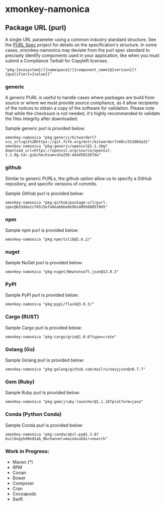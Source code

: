 # xmonkey-namonica

## Package URL (purl)
A single URL parameter using a common industry standard structure. See the [PURL Spec](https://github.com/package-url/purl-spec) project for details on the specification's structure. In some cases, xmonkey-namonica may deviate from the purl spec standard to precisely identify components used in your application, like when you must submit a Compliance Tarball for Copyleft licenses.

```
"pkg:{ecosystem}/[{namespace}/]{component_name}@{version}[?{qualifier}={value}]"
```

### generic
A generic PURL is useful to handle cases where packages are build from source or where we must provide source compliance, as it allow recipients of the notices to obtain a copy of the software for validation. Please note that while the checksum is not needed, it's highly recommended to validate the files integrity after downloaded.

Sample generic purl is provided below:

```
xmonkey-namonica "pkg:generic/bitwarderl?vcs_url=git%2Bhttps://git.fsfe.org/dxtr/bitwarderl%40cc55108da32"
xmonkey-namonica "pkg:generic/openssl@1.1.10g?download_url=https://openssl.org/source/openssl-1.1.0g.tar.gz&checksum=sha256:de4d501267da"
```

### github
Similar to generic PURLs, the github option allow us to specify a GitHub repository, and specific versions of commits.

Sample GitHub purl is provided below:

```
xmonkey-namonica "pkg:github/package-url/purl-spec@b33dda1cf4515efa8eabbbe8e9b140950805f845"
```

### npm
Sample npm purl is provided below:

```
xmonkey-namonica "pkg:npm/tslib@2.6.2/"
```

### nuget
Sample NuGet purl is provided below:

```
xmonkey-namonica "pkg:nuget/Newtonsoft.json@13.0.3"
```

### PyPI
Sample PyPI purl is provided below:

```
xmonkey-namonica "pkg:pypi/flask@3.0.3/"
```

### Cargo (RUST)
Sample Cargo purl is provided below:

```
xmonkey-namonica "pkg:cargo/grin@1.0.0?type=crate"
```

### Golang (Go)
Sample Golang purl is provided below:

```
xmonkey-namonica "pkg:golang/github.com/mailru/easyjson@v0.7.7"
```

### Gem (Ruby)
Sample Ruby purl is provided below:

```
xmonkey-namonica "pkg:gem/jruby-launcher@1.1.18?platform=java"
```

### Conda (Python Conda)
Sample Conda purl is provided below:

```
xmonkey-namonica "pkg:conda/absl-py@1.3.0?build=pyhd8ed1ab_0&channel=main&subdir=noarch"
```

### Work in Progress:
* Maven (*)
* RPM
* Conan
* Bower
* Composer
* Cran
* Cocoapods
* Swift